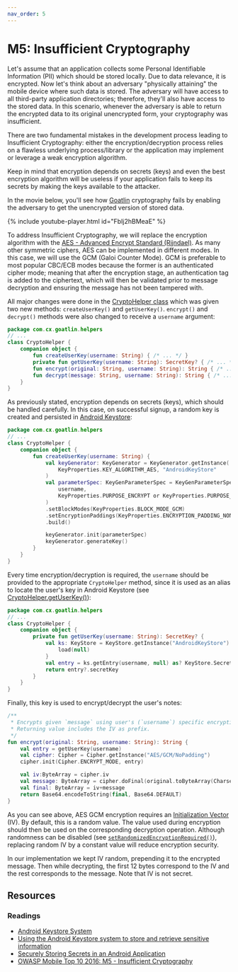 ```yaml
---
nav_order: 5
---
```


M5: Insufficient Cryptography
=============================

Let's assume that an application collects some Personal Identifiable Information
(PII) which should be stored locally. Due to data relevance, it is encrypted.
Now let's think about an adversary "physically attaining" the mobile device
where such data is stored. The adversary will have access to all third-party
application directories; therefore, they'll also have access to the stored data.
In this scenario, whenever the adversary is able to return the encrypted data to
its original unencrypted form, your cryptography was insufficient.

There are two fundamental mistakes in the development process leading to
Insufficient Cryptography: either the encryption/decryption process relies on a
flawless underlying process/library or the application may implement or leverage
a weak encryption algorithm.

Keep in mind that encryption depends on secrets (keys) and even the best
encryption algorithm will be useless if your application fails to keep its
secrets by making the keys available to the attacker.

In the movie below, you'll see how [Goatlin][0] cryptography fails by enabling
the adversary to get the unencrypted version of stored data.

{% include youtube-player.html id="FbIj2hBMeaE" %}

To address Insufficient Cryptography, we will replace the encryption algorithm
with the [AES - Advanced Encrypt Standard (Rijndael)][1]. As many other symmetric
ciphers, AES can be implemented in different modes. In this case, we will use
the GCM (Galoi Counter Mode).
GCM is preferable to most popular CBC/ECB modes because the former is an
authenticated cipher mode; meaning that after the encryption stage, an
authentication tag is added to the ciphertext, which will then be validated
prior to message decryption and ensuring the message has not been tampered with.

All major changes were done in the [CryptoHelper class][5] which was given two
new methods: `createUserKey()` and `getUserKey()`. `encrypt()` and `decrypt()`
methods were also changed to receive a `username` argument:

```kotlin
package com.cx.goatlin.helpers
// ...
class CryptoHelper {
    companion object {
        fun createUserKey(username: String) { /* ... */ }
        private fun getUserKey(username: String): SecretKey? { /* ... */ }
        fun encrypt(original: String, username: String): String { /* ... */ }
        fun decrypt(message: String, username: String): String { /* ... */ }
    }
}
```

As previously stated, encryption depends on secrets (keys), which should be
handled carefully. In this case, on successful signup, a random key is created
and persisted in [Android Keystore][2]:

```kotlin
package com.cx.goatlin.helpers
// ...
class CryptoHelper {
    companion object {
        fun createUserKey(username: String) {
            val keyGenerator: KeyGenerator = KeyGenerator.getInstance(
                KeyProperties.KEY_ALGORITHM_AES, "AndroidKeyStore"
            )
            val parameterSpec: KeyGenParameterSpec = KeyGenParameterSpec.Builder(
                username,
                KeyProperties.PURPOSE_ENCRYPT or KeyProperties.PURPOSE_DECRYPT
            )
            .setBlockModes(KeyProperties.BLOCK_MODE_GCM)
            .setEncryptionPaddings(KeyProperties.ENCRYPTION_PADDING_NONE)
            .build()

            keyGenerator.init(parameterSpec)
            keyGenerator.generateKey()
        }
    }
}
```

Every time encryption/decryption is required, the `username` should be provided
to the appropriate `CryptoHelper` method, since it is used as an alias to
locate the user's key in Android Keystore (see [CryptoHelper.getUserKey()][7]):

```kotlin
package com.cx.goatlin.helpers
// ...
class CryptoHelper {
    companion object {
        private fun getUserKey(username: String): SecretKey? {
            val ks: KeyStore = KeyStore.getInstance("AndroidKeyStore").apply {
                load(null)
            }
            val entry = ks.getEntry(username, null) as? KeyStore.SecretKeyEntry
            return entry?.secretKey
        }
    }
}
```

Finally, this key is used to encrypt/decrypt the user's notes:

```kotlin
/**
 * Encrypts given `message` using user's (`username`) specific encryption key.
 * Returning value includes the IV as prefix.
 */
fun encrypt(original: String, username: String): String {
    val entry = getUserKey(username)
    val cipher: Cipher = Cipher.getInstance("AES/GCM/NoPadding")
    cipher.init(Cipher.ENCRYPT_MODE, entry)

    val iv:ByteArray = cipher.iv
    val message: ByteArray = cipher.doFinal(original.toByteArray(Charsets.UTF_8))
    val final: ByteArray = iv+message
    return Base64.encodeToString(final, Base64.DEFAULT)
}
```

As you can see above, AES GCM encryption requires an [Initialization Vector][8] (IV). By
default, this is a random value. The value used during encryption should then be
used on the corresponding decryption operation. Although randomness can be
disabled (see [`setRandomizedEncryptionRequired()`][9]), replacing random IV by
a constant value will reduce encryption security.

In our implementation we kept IV random, prepending it to the encrypted message.
Then while decrypting, the first 12 bytes correspond to the IV and the rest
corresponds to the message. Note that IV is not secret.

## Resources

### Readings

* [Android Keystore System][2]
* [Using the Android Keystore system to store and retrieve sensitive information][3]
* [Securely Storing Secrets in an Android Application][4]
* [OWASP Mobile Top 10 2016: M5 - Insufficient Cryptography][10]

[0]: https://github.com/Checkmarx/Goatlin
[1]: https://en.wikipedia.org/wiki/Advanced_Encryption_Standard
[2]: https://developer.android.com/training/articles/keystore
[3]: https://medium.com/@josiassena/using-the-android-keystore-system-to-store-sensitive-information-3a56175a454b
[4]: https://medium.com/@ericfu/securely-storing-secrets-in-an-android-application-501f030ae5a3
[5]: https://github.com/Checkmarx/Goatlin/blob/feature/m5-insufficient-cryptography/packages/clients/android/app/src/main/java/com/cx/goatlin/helpers/CryptoHelper.kt
[6]: https://github.com/Checkmarx/Goatlin/blob/feature/m5-insufficient-cryptography/packages/clients/android/app/src/main/java/com/cx/goatlin/SignupActivity.kt#L63
[7]: https://github.com/Checkmarx/Goatlin/blob/feature/m5-insufficient-cryptography/packages/clients/android/app/src/main/java/com/cx/goatlin/helpers/CryptoHelper.kt#L35
[8]: https://en.wikipedia.org/wiki/Initialization_vector
[9]: https://developer.android.com/reference/android/security/keystore/KeyGenParameterSpec.Builder.html#setRandomizedEncryptionRequired(boolean)
[10]: https://www.owasp.org/index.php/Mobile_Top_10_2016-M5-Insufficient_Cryptography
